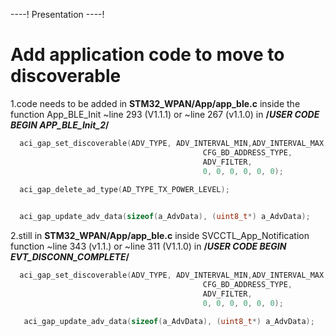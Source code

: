 ----!
Presentation
----!

# Add application code to move to discoverable

1.code needs to be added in **STM32_WPAN/App/app_ble.c** inside the function App_BLE_Init ~line 293 (V1.1.1) or ~line 267 (v1.1.0) in **/*USER CODE BEGIN APP_BLE_Init_2*/**

```c
  aci_gap_set_discoverable(ADV_TYPE, ADV_INTERVAL_MIN,ADV_INTERVAL_MAX,
                                           CFG_BD_ADDRESS_TYPE,
                                           ADV_FILTER,
                                           0, 0, 0, 0, 0, 0);
​
  aci_gap_delete_ad_type(AD_TYPE_TX_POWER_LEVEL);


  aci_gap_update_adv_data(sizeof(a_AdvData), (uint8_t*) a_AdvData);
```
2.still in **STM32_WPAN/App/app_ble.c** inside SVCCTL_App_Notification function ~line 343 (v1.1.) or ~line 311 (V1.1.0) in **/*USER CODE BEGIN EVT_DISCONN_COMPLETE*/**

```c
  aci_gap_set_discoverable(ADV_TYPE, ADV_INTERVAL_MIN,ADV_INTERVAL_MAX,
                                           CFG_BD_ADDRESS_TYPE,
                                           ADV_FILTER,
                                           0, 0, 0, 0, 0, 0);

   aci_gap_update_adv_data(sizeof(a_AdvData), (uint8_t*) a_AdvData);
```




